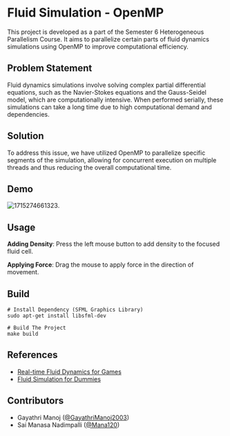# Fluid Simulation - OpenMP

This project is developed as a part of the Semester 6 Heterogeneous Parallelism Course. It aims to parallelize certain parts of fluid dynamics simulations using OpenMP to improve computational efficiency.

## Problem Statement

Fluid dynamics simulations involve solving complex partial differential equations, such as the Navier-Stokes equations and the Gauss-Seidel model, which are computationally intensive. When performed serially, these simulations can take a long time due to high computational demand and dependencies.

## Solution

To address this issue, we have utilized OpenMP to parallelize specific segments of the simulation, allowing for concurrent execution on multiple threads and thus reducing the overall computational time.

## Demo

  ![1715274661323](image/README/1715274661323.png).

## Usage

**Adding Density**: Press the left mouse button to add density to the focused fluid cell.

**Applying Force**: Drag the mouse to apply force in the direction of movement.

## Build

```shell
# Install Dependency (SFML Graphics Library)
sudo apt-get install libsfml-dev

# Build The Project
make build
```

## References

- [Real-time Fluid Dynamics for Games](https://damassets.autodesk.net/content/dam/autodesk/www/autodesk-reasearch/Publications/pdf/realtime-fluid-dynamics-for.pdf)
- [Fluid Simulation for Dummies](https://mikeash.com/pyblog/fluid-simulation-for-dummies.html)

## Contributors

- Gayathri Manoj ([@GayathriManoj2003](https://github.com/GayathriManoj2003))
- Sai Manasa Nadimpalli ([@Mana120](https://github.com/Mana120))
